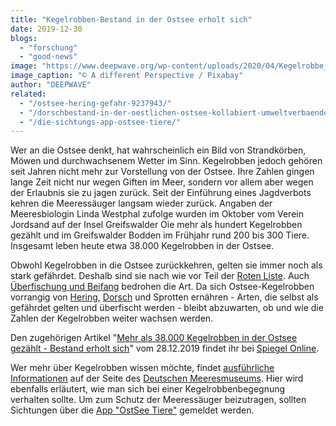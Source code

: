 ```yaml
---
title: "Kegelrobben-Bestand in der Ostsee erholt sich"
date: 2019-12-30
blogs: 
  - "forschung"
  - "good-news"
image: "https://www.deepwave.org/wp-content/uploads/2020/04/Kegelrobbe_a_different_perspective_pixabay.jpg"
image_caption: "© A different Perspective / Pixabay"
author: "DEEPWAVE"
related: 
  - "/ostsee-hering-gefahr-9237943/"
  - "/dorschbestand-in-der-oestlichen-ostsee-kollabiert-umweltverbaende-fordern-sofortigen-fangstopp/"
  - "/die-sichtungs-app-ostsee-tiere/"
---
```


Wer an die Ostsee denkt, hat wahrscheinlich ein Bild von Strandkörben, Möwen und durchwachsenem Wetter im Sinn. Kegelrobben jedoch gehören seit Jahren nicht mehr zur Vorstellung von der Ostsee. Ihre Zahlen gingen lange Zeit nicht nur wegen Giften im Meer, sondern vor allem aber wegen der Erlaubnis sie zu jagen zurück. Seit der Einführung eines Jagdverbots kehren die Meeressäuger langsam wieder zurück. Angaben der Meeresbiologin Linda Westphal zufolge wurden im Oktober vom Verein Jordsand auf der Insel Greifswalder Oie mehr als hundert Kegelrobben gezählt und im Greifswalder Bodden im Frühjahr rund 200 bis 300 Tiere. Insgesamt leben heute etwa 38.000 Kegelrobben in der Ostsee.

Obwohl Kegelrobben in die Ostsee zurückkehren, gelten sie immer noch als stark gefährdet. Deshalb sind sie nach wie vor Teil der [Roten Liste](https://www.rote-liste-zentrum.de/de/Detailseite.html?species_id=831&q=Kegelrobbe). Auch [Überfischung und Beifang](https://www.deepwave.org/die-ozeane/überfischung/) bedrohen die Art. Da sich Ostsee-Kegelrobben vorrangig von [Hering](https://www.deepwave.org/ostsee-hering-gefahr-9237943/), [Dorsch](https://www.deepwave.org/dorschbestand-in-der-oestlichen-ostsee-kollabiert-umweltverbaende-fordern-sofortigen-fangstopp/) und Sprotten ernähren - Arten, die selbst als gefährdet gelten und überfischt werden - bleibt abzuwarten, ob und wie die Zahlen der Kegelrobben weiter wachsen werden.

Den zugehörigen Artikel "[Mehr als 38.000 Kegelrobben in der Ostsee gezählt - Bestand erholt sich](https://www.spiegel.de/wissenschaft/natur/kegelrobben-mehr-als-38-000-exemplare-leben-in-der-ostsee-a-1302982.html)" vom 28.12.2019 findet ihr bei [Spiegel Online](https://www.spiegel.de/).

Wer mehr über Kegelrobben wissen möchte, findet [ausführliche Informationen](https://www.deutsches-meeresmuseum.de/wissenschaft/infothek/artensteckbriefe/kegelrobben/?_ga=2.215388052.246014916.1596525781-336534314.1596525781&_gac=1.15934082.1596525781.EAIaIQobChMI9Jv__YGB6wIVmeR3Ch0kJgBiEAAYASAAEgKqDPD_BwE) auf der Seite des [Deutschen Meeresmuseums](https://www.deutsches-meeresmuseum.de/). Hier wird ebenfalls erläutert, wie man sich bei einer Kegelrobbenbegegnung verhalten sollte. Um zum Schutz der Meeressäuger beizutragen, sollten Sichtungen über die [App "OstSee Tiere"](https://www.deepwave.org/die-sichtungs-app-ostsee-tiere/) gemeldet werden.
